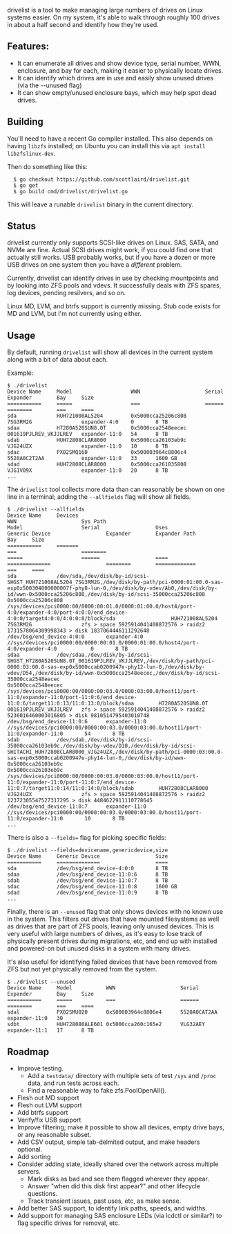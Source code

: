 drivelist is a tool to make managing large numbers of drives on Linux
systems easier.  On my system, it's able to walk through roughly 100
drives in about a half second and identify how they're used.

## Features:

* It can enumerate all drives and show device type, serial number,
  WWN, enclosure, and bay for each, making it easier to physically
  locate drives.
* It can identify which drives are in use and easily show unused
  drives (via the --unused flag)
* It can show empty/unused enclosure bays, which may help spot dead
  drives.

## Building

You'll need to have a recent Go compiler installed.  This also depends
on having `libzfs` installed; on Ubuntu you can install this via `apt
install libzfslinux-dev`.

Then do something like this:

```
  $ go checkout https://github.com/scottlaird/drivelist.git
  $ go get
  $ go build cmd/drivelist/drivelist.go
```

This will leave a runable `drivelist` binary in the current directory.

## Status

drivelist currently only supports SCSI-like drives on Linux.  SAS,
SATA, and NVMe are fine.  Actual SCSI drives might work, if you could
find one that actually still works.  USB probably works, but if you
have a dozen or more USB drives on one system then you have a
*different* problem.

Currently, drivelist can identify drives in use by checking
mountpoints and by looking into ZFS pools and vdevs.  It successfully
deals with ZFS spares, log devices, pending resilvers, and so on.

Linux MD, LVM, and btrfs support is currently missing.  Stub code
exists for MD and LVM, but I'm not currently using either.

## Usage

By default, running `drivelist` will show all devices in the current system along with a bit of data about each.

Example:

```
$ ./drivelist
Device Name     Model                   WWN                     Serial                  Expander        Bay     Size
===========     =====                   ===                     ======                  ========        ===     ====
sda             HUH721008AL5204         0x5000cca25206c808      7SG3RM2G                expander-4:0    0       8 TB
sdaa            H7280A520SUN8.0T        0x5000cca2548eecec      001619PJLREV_VKJJLREV   expander-11:0   54      8 TB
sdab            HUH72808CLAR8000        0x5000cca26103eb9c      VJG24UZX                expander-11:0   10      8 TB
sdac            PX02SMQ160              0x500003964c8806c4      5520A0C2T2AA            expander-11:0   33      1600 GB
sdad            HUH72808CLAR8000        0x5000cca261035808      VJG1V09X                expander-11:0   20      8 TB
...
```
The `drivelist` tool collects more data than can reasonably be shown on one line in a terminal; adding the `--allfields` flag will show all fields.

```
$ ./drivelist --allfields
Device Name     Devices                                                                                                                                                                                                                                                                                                                                                                                                                                  WWN                     Sys Path                                                                                                                                                 Model                   Serial                  Uses                                                                                                                                                                                                     Generic Device                  Expander        Expander Path                                                                            Bay     Size
===========     =======                                                                                                                                                                                                                                                                                                                                                                                                                                  ===                     ========                                                                                                                                                 =====                   ======                  ====                                                                                                                                                                                                     ==============                  ========        =============                                                                            ===     ====
sda             /dev/sda,/dev/disk/by-id/scsi-SHGST_HUH721008AL5204_7SG3RM2G,/dev/disk/by-path/pci-0000:01:00.0-sas-exp0x500304800000007f-phy8-lun-0,/dev/disk/by-vdev/Ab0,/dev/disk/by-id/wwn-0x5000cca25206c808,/dev/disk/by-id/scsi-35000cca25206c808                                                                                                                                                                                                 0x5000cca25206c808      /sys/devices/pci0000:00/0000:00:01.0/0000:01:00.0/host4/port-4:0/expander-4:0/port-4:0:0/end_device-4:0:0/target4:0:0/4:0:0:0/block/sda                  HUH721008AL5204         7SG3RM2G                zfs > space 5925914041408872576 > raidz2 1731578064309998343 > disk 1837064446111292648                                                                                                                  /dev/bsg/end_device-4:0:0       expander-4:0    //sys/devices/pci0000:00/0000:00:01.0/0000:01:00.0/host4/port-4:0/expander-4:0           0       8 TB
sdaa            /dev/sdaa,/dev/disk/by-id/scsi-SHGST_H7280A520SUN8.0T_001619PJLREV_VKJJLREV,/dev/disk/by-path/pci-0000:03:00.0-sas-exp0x5000ccab0200947e-phy12-lun-0,/dev/disk/by-vdev/D54,/dev/disk/by-id/wwn-0x5000cca2548eecec,/dev/disk/by-id/scsi-35000cca2548eecec                                                                                                                                                                                 0x5000cca2548eecec      /sys/devices/pci0000:00/0000:00:03.0/0000:03:00.0/host11/port-11:0/expander-11:0/port-11:0:6/end_device-11:0:6/target11:0:13/11:0:13:0/block/sdaa        H7280A520SUN8.0T        001619PJLREV_VKJJLREV   zfs > space 5925914041408872576 > raidz2 5236016460003016805 > disk 9810514795403010748                                                                                                                  /dev/bsg/end_device-11:0:6      expander-11:0   //sys/devices/pci0000:00/0000:00:03.0/0000:03:00.0/host11/port-11:0/expander-11:0       54       8 TB
sdab            /dev/sdab,/dev/disk/by-id/scsi-35000cca26103eb9c,/dev/disk/by-vdev/D10,/dev/disk/by-id/scsi-SHITACHI_HUH72808CLAR8000_VJG24UZX,/dev/disk/by-path/pci-0000:03:00.0-sas-exp0x5000ccab0200947e-phy14-lun-0,/dev/disk/by-id/wwn-0x5000cca26103eb9c                                                                                                                                                                                           0x5000cca26103eb9c      /sys/devices/pci0000:00/0000:00:03.0/0000:03:00.0/host11/port-11:0/expander-11:0/port-11:0:7/end_device-11:0:7/target11:0:14/11:0:14:0/block/sdab        HUH72808CLAR8000        VJG24UZX                zfs > space 5925914041408872576 > raidz2 12372305547527317295 > disk 4484622911110778645                                                                                                                 /dev/bsg/end_device-11:0:7      expander-11:0   //sys/devices/pci0000:00/0000:00:03.0/0000:03:00.0/host11/port-11:0/expander-11:0       10       8 TB
...
```

There is also a `--fields=` flag for picking specific fields:

```
$ ./drivelist --fields=devicename,genericdevice,size
Device Name     Generic Device                  Size
===========     ==============                  ====
sda             /dev/bsg/end_device-4:0:0       8 TB
sdaa            /dev/bsg/end_device-11:0:6      8 TB
sdab            /dev/bsg/end_device-11:0:7      8 TB
sdac            /dev/bsg/end_device-11:0:8      1600 GB
sdad            /dev/bsg/end_device-11:0:9      8 TB
...
```

Finally, there is an `--unused` flag that only shows devices with no
known use in the system.  This filters out drives that have mounted
filesystems as well as drives that are part of ZFS pools, leaving only
unused devices.  This is very useful with large numbers of drives, as
it's easy to lose track of physically present drives during
migrations, etc, and end up with installed and powered-on but unused
disks in a system with many drives.

It's also useful for identifying failed devices that have been removed
from ZFS but not yet physically removed from the system.

```
$ ./drivelist --unused
Device Name     Model           WWN                     Serial          Expander        Bay     Size
===========     =====           ===                     ======          ========        ===     ====
sdal            PX02SMU020      0x500003964c8806e4      5520A0CAT2AA    expander-11:0   30
sdbt            HUH728080ALE601 0x5000cca260c165e2      VLG32AEY        expander-11:1   17      8 TB
```

## Roadmap

* Improve testing.
  * Add a `testdata/` directory with multiple sets of test `/sys` and
    `/proc` data, and run tests across each.
  * Find a reasonable way to fake zfs.PoolOpenAll().
* Flesh out MD support
* Flesh out LVM support
* Add btrfs support
* Verify/fix USB support
* Improve filtering; make it possible to show all devices, empty drive
  bays, or any reasonable subset.
* Add CSV output, simple tab-delmited output, and make headers
  optional.
* Add sorting
* Consider adding state, ideally shared over the network across
  multiple servers.
  * Mark disks as bad and see them flagged wherever they appear.
  * Answer "when did this disk first appear?" and other lifecycle
    questions.
  * Track transient issues, past uses, etc, as make sense.
* Add better SAS support, to identify link paths, speeds, and widths.
* Add support for managing SAS enclosure LEDs (via lcdctl or similar?)
  to flag specific drives for removal, etc.

